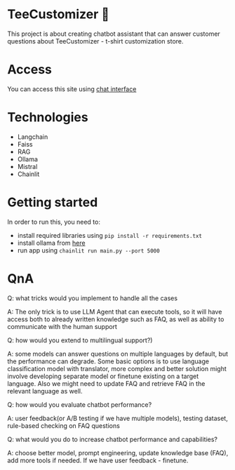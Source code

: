 # TeeCustomizer 👕
This project is about creating chatbot assistant that can answer customer questions about TeeCustomizer - t-shirt customization store.

# Access
You can access this site using [chat interface]( https://7f5c-46-172-71-187.ngrok-free.app )

# Technologies
- Langchain
- Faiss
- RAG
- Ollama
- Mistral
- Chainlit

# Getting started
In order to run this, you need to:
- install required libraries using `pip install -r requirements.txt`
- install ollama from [here](https://ollama.com/download/windows)
- run app using `chainlit run main.py --port 5000`

# QnA
Q: what tricks would you implement to handle all the cases

A: The only trick is to use LLM Agent that can execute tools, so it will have access both to already written knowledge such as FAQ, as well as ability to communicate with the human support

Q: how would you extend to multilingual support?)

A: some models can answer questions on multiple languages by default, but the performance can degrade. Some basic options is to use language classification model with translator, more complex and better solution might involve developing separate model or finetune existing on a target language. Also we might need to update FAQ and retrieve FAQ in the relevant language as well.

Q: how would you evaluate chatbot performance?

A: user feedback(or A/B testing if we have multiple models), testing dataset, rule-based checking on FAQ questions

Q: what would you do to increase chatbot performance and capabilities?

A: choose better model, prompt engineering, update knowledge base (FAQ), add more tools if needed. If we have user feedback - finetune.
